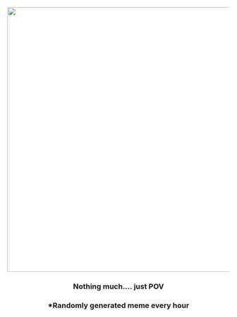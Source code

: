 <p align="center">
        <img src="https://i.imgur.com/Hbtsdbv.jpg" width="600" height="600">
        </p>
        <h3 align="center">Nothing much.... just POV</h3>
        <h3 align="center">*Randomly generated meme every hour</h3>
    